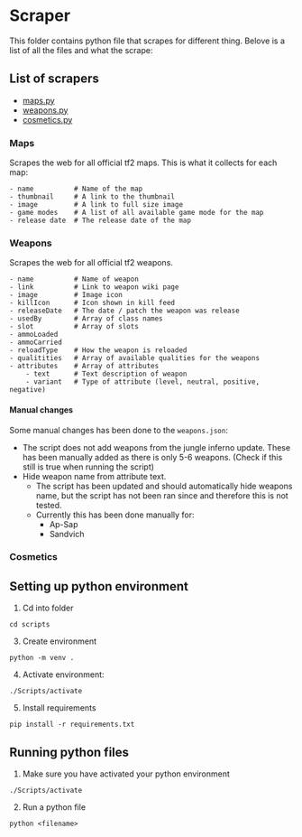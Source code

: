 # Scraper

This folder contains python file that scrapes for different thing. Belove is a list of all the files and what the scrape:

## List of scrapers

- [maps.py](#maps)
- [weapons.py](#weapons)
- [cosmetics.py](#cosmetics)

<h3 id="maps">Maps</h3>

Scrapes the web for all official tf2 maps. This is what it collects for each map:

```
- name          # Name of the map
- thumbnail     # A link to the thumbnail
- image         # A link to full size image
- game modes    # A list of all available game mode for the map
- release date  # The release date of the map
```

<h3 id="weapons">Weapons</h3>

Scrapes the web for all official tf2 weapons.

```
- name          # Name of weapon
- link          # Link to weapon wiki page
- image         # Image icon
- killIcon      # Icon shown in kill feed
- releaseDate   # The date / patch the weapon was release
- usedBy        # Array of class names
- slot          # Array of slots
- ammoLoaded
- ammoCarried
- reloadType    # How the weapon is reloaded
- qualitities   # Array of available qualities for the weapons
- attributes    # Array of attributes
    - text      # Text description of weapon
    - variant   # Type of attribute (level, neutral, positive, negative)
```

#### Manual changes

Some manual changes has been done to the `weapons.json`:

- The script does not add weapons from the jungle inferno update. These has been manually added as there is only 5-6 weapons. (Check if this still is true when running the script)
- Hide weapon name from attribute text.
  - The script has been updated and should automatically hide weapons name, but the script has not been ran since and therefore this is not tested.
  - Currently this has been done manually for:
    - Ap-Sap
    - Sandvich

<h3 id="cosmetics">Cosmetics</h3>

## Setting up python environment

1. Cd into folder

```
cd scripts
```

3. Create environment

```
python -m venv .
```

4. Activate environment:

```
./Scripts/activate
```

5. Install requirements

```
pip install -r requirements.txt
```

## Running python files

1. Make sure you have activated your python environment

```
./Scripts/activate
```

2. Run a python file

```
python <filename>
```
